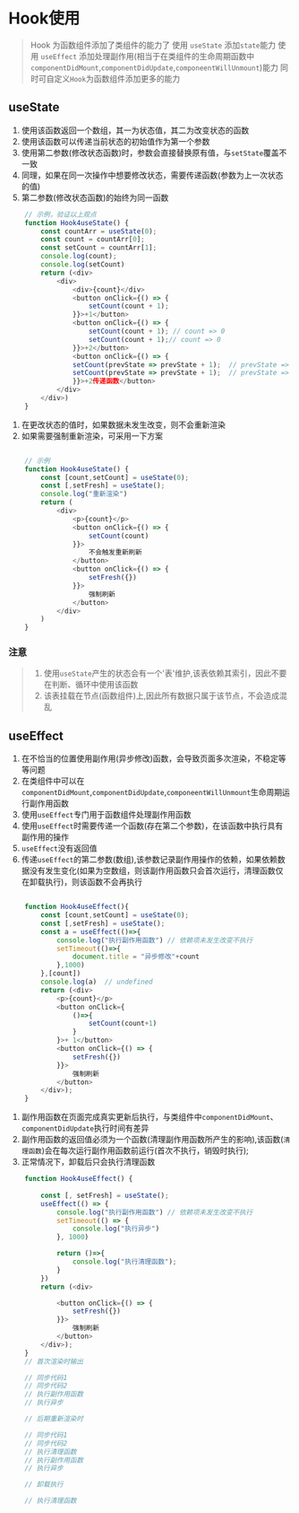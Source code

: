 # Hook使用

> Hook 为函数组件添加了类组件的能力了
> 使用 `useState` 添加`state`能力
> 使用 `useEffect` 添加处理副作用(相当于在类组件的生命周期函数中`componentDidMount`,`componentDidUpdate`,`componeentWillUnmount`)能力
> 同时可自定义`Hook`为函数组件添加更多的能力


## useState

1. 使用该函数返回一个数组，其一为状态值，其二为改变状态的函数
2. 使用该函数可以传递当前状态的初始值作为第一个参数
3. 使用第二参数(修改状态函数)时，参数会直接替换原有值，与`setState`覆盖不一致
4. 同理，如果在同一次操作中想要修改状态，需要传递函数(参数为上一次状态的值)
5. 第二参数(修改状态函数)的始终为同一函数

```js
    // 示例，验证以上观点
    function Hook4useState() {
        const countArr = useState(0);
        const count = countArr[0];
        const setCount = countArr[1];
        console.log(count);
        console.log(setCount)
        return (<div>
            <div>
                <div>{count}</div>
                <button onClick={() => {
                    setCount(count + 1);
                }}>+1</button>
                <button onClick={() => {
                    setCount(count + 1); // count => 0
                    setCount(count + 1);// count => 0
                }}>+2</button>
                <button onClick={() => {
                setCount(prevState => prevState + 1);  // prevState => 0
                setCount(prevState => prevState + 1);  // prevState => 1
                }}>+2传递函数</button>
            </div>
        </div>)
    }

```

1. 在更改状态的值时，如果数据未发生改变，则不会重新渲染
1. 如果需要强制重新渲染，可采用一下方案

```js

    // 示例
    function Hook4useState() {
        const [count,setCount] = useState(0);
        const [,setFresh] = useState();
        console.log("重新渲染")
        return (
            <div>
                <p>{count}</p>
                <button onClick={() => {
                    setCount(count)
                }}>
                    不会触发重新刷新
                </button>
                <button onClick={() => {
                    setFresh({})
                }}>
                    强制刷新
                </button>
            </div>
        )
    }

```

### 注意

>1. 使用`useState`产生的状态会有一个'表'维护,该表依赖其索引，因此不要在判断、循环中使用该函数
>2. 该表挂载在节点(函数组件)上,因此所有数据只属于该节点，不会造成混乱

## useEffect

1. 在不恰当的位置使用副作用(异步修改)函数，会导致页面多次渲染，不稳定等等问题
2. 在类组件中可以在`componentDidMount`,`componentDidUpdate`,`componeentWillUnmount`生命周期运行副作用函数
3. 使用`useEffect`专门用于函数组件处理副作用函数
4. 使用`useEffect`时需要传递一个函数(存在第二个参数)，在该函数中执行具有副作用的操作
5. `useEffect`没有返回值
6. 传递`useEffect`的第二参数(数组),该参数记录副作用操作的依赖，如果依赖数据没有发生变化(如果为空数组，则该副作用函数只会首次运行，清理函数仅在卸载执行)，则该函数不会再执行

```js

    function Hook4useEffect(){
        const [count,setCount] = useState(0);
        const [,setFresh] = useState();
        const a = useEffect(()=>{
            console.log("执行副作用函数") // 依赖项未发生改变不执行
            setTimeout(()=>{
                document.title = "异步修改"+count
            },1000)
        },[count])
        console.log(a)  // undefined
        return (<div>
            <p>{count}</p>
            <button onClick={
                ()=>{
                    setCount(count+1)
                }
            }>+ 1</button>
            <button onClick={() => {
                setFresh({})
            }}>
                强制刷新
            </button>
        </div>);
    }

```

1. 副作用函数在页面完成真实更新后执行，与类组件中`componentDidMount`、`componentDidUpdate`执行时间有差异
2. 副作用函数的返回值必须为一个函数(清理副作用函数所产生的影响),该函数(`清理函数`)会在每次运行副作用函数前运行(首次不执行，销毁时执行);
3. 正常情况下，卸载后只会执行清理函数


```js
    function Hook4useEffect() {
        
        const [, setFresh] = useState();
        useEffect(() => {
            console.log("执行副作用函数") // 依赖项未发生改变不执行
            setTimeout(() => {
                console.log("执行异步")
            }, 1000)

            return ()=>{
                console.log("执行清理函数");
            }
        })
        return (<div>

            <button onClick={() => {
                setFresh({})
            }}>
                强制刷新
            </button>
        </div>);
    }
    // 首次渲染时输出

    // 同步代码1
    // 同步代码2
    // 执行副作用函数
    // 执行异步

    // 后期重新渲染时

    // 同步代码1
    // 同步代码2
    // 执行清理函数
    // 执行副作用函数
    // 执行异步

    // 卸载执行

    // 执行清理函数

```